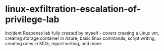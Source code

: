 # linux-exfiltration-escalation-of-privilege-lab
Incident Response lab fully created by myself - covers creating a Linux vm, creating storage container in Azure, basic linux commands, script writing, creating rules in MDE, report writing, and more. 

